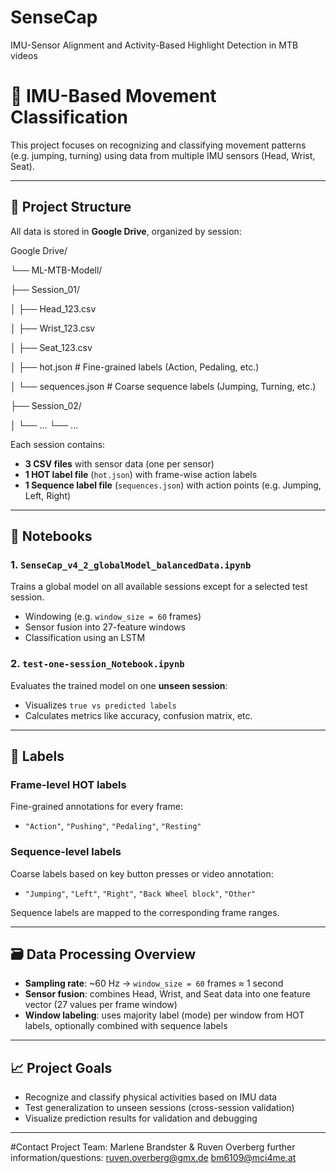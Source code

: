 # SenseCap
IMU-Sensor Alignment and Activity-Based Highlight Detection in MTB videos

# 🚴 IMU-Based Movement Classification

This project focuses on recognizing and classifying movement patterns (e.g. jumping, turning) using data from multiple IMU sensors (Head, Wrist, Seat).

---

## 🔧 Project Structure

All data is stored in **Google Drive**, organized by session:

Google Drive/

└── ML-MTB-Modell/

├── Session_01/

│ ├── Head_123.csv

│ ├── Wrist_123.csv

│ ├── Seat_123.csv

│ ├── hot.json # Fine-grained labels (Action, Pedaling, etc.)

│ └── sequences.json # Coarse sequence labels (Jumping, Turning, etc.)

├── Session_02/

│ └── ...
└── ...







Each session contains:
- **3 CSV files** with sensor data (one per sensor)
- **1 HOT label file** (`hot.json`) with frame-wise action labels
- **1 Sequence label file** (`sequences.json`) with action points (e.g. Jumping, Left, Right)

---

## 📒 Notebooks

### 1. `SenseCap_v4_2_globalModel_balancedData.ipynb`
Trains a global model on all available sessions except for a selected test session.
- Windowing (e.g. `window_size = 60` frames)
- Sensor fusion into 27-feature windows
- Classification using an LSTM 

### 2. `test-one-session_Notebook.ipynb`
Evaluates the trained model on one **unseen session**:
- Visualizes `true vs predicted labels`
- Calculates metrics like accuracy, confusion matrix, etc.

---

## 🧪 Labels

### Frame-level HOT labels
Fine-grained annotations for every frame:
- `"Action"`, `"Pushing"`, `"Pedaling"`, `"Resting"`

### Sequence-level labels
Coarse labels based on key button presses or video annotation:
- `"Jumping"`, `"Left"`, `"Right"`, `"Back Wheel block"`, `"Other"`

Sequence labels are mapped to the corresponding frame ranges.

---

## 🗃️ Data Processing Overview

- **Sampling rate**: ~60 Hz → `window_size = 60` frames ≈ 1 second
- **Sensor fusion**: combines Head, Wrist, and Seat data into one feature vector (27 values per frame window)
- **Window labeling**: uses majority label (mode) per window from HOT labels, optionally combined with sequence labels

---

## 📈 Project Goals

- Recognize and classify physical activities based on IMU data
- Test generalization to unseen sessions (cross-session validation)
- Visualize prediction results for validation and debugging

---

#Contact
Project Team: Marlene Brandster & Ruven Overberg
further information/questions: ruven.overberg@gmx.de  bm6109@mci4me.at

